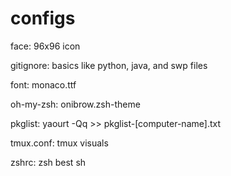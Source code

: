 # configs

face: 96x96 icon

gitignore: basics like python, java, and swp files

font: monaco.ttf

oh-my-zsh: onibrow.zsh-theme

pkglist: yaourt -Qq >> pkglist-[computer-name].txt

tmux.conf: tmux visuals

zshrc: zsh best sh
